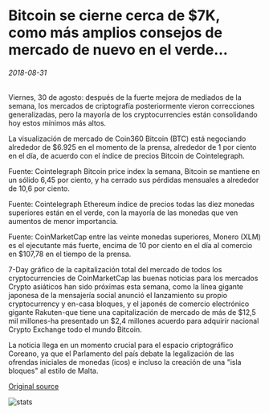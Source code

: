 # Bitcoin se cierne cerca de $7K, como más amplios consejos de mercado de nuevo en el verde...

###### 2018-08-31

Viernes, 30 de agosto: después de la fuerte mejora de mediados de la semana, los mercados de criptografía posteriormente vieron correcciones generalizadas, pero la mayoría de los cryptocurrencies están consolidando hoy estos mínimos más altos.

La visualización de mercado de Coin360 Bitcoin (BTC) está negociando alrededor de $6.925 en el momento de la prensa, alrededor de 1 por ciento en el día, de acuerdo con el índice de precios Bitcoin de Cointelegraph.

Fuente: Cointelegraph Bitcoin price index la semana, Bitcoin se mantiene en un sólido 6,45 por ciento, y ha cerrado sus pérdidas mensuales a alrededor de 10,6 por ciento.

Fuente: Cointelegraph Ethereum índice de precios todas las diez monedas superiores están en el verde, con la mayoría de las monedas que ven aumentos de menor importancia.

Fuente: CoinMarketCap entre las veinte monedas superiores, Monero (XLM) es el ejecutante más fuerte, encima de 10 por ciento en el día al comercio en $107,78 en el tiempo de la prensa.

7-Day gráfico de la capitalización total del mercado de todos los cryptocurrencies de CoinMarketCap las buenas noticias para los mercados Crypto asiáticos han sido próximas esta semana, como la línea gigante japonesa de la mensajería social anunció el lanzamiento su propio cryptocurrency y en-casa bloques, y el japonés de comercio electrónico gigante Rakuten-que tiene una capitalización de mercado de más de $12,5 mil millones-ha presentado un $2,4 millones acuerdo para adquirir nacional Crypto Exchange todo el mundo Bitcoin.

La noticia llega en un momento crucial para el espacio criptográfico Coreano, ya que el Parlamento del país debate la legalización de las ofrendas iniciales de monedas (icos) e incluso la creación de una "isla bloques" al estilo de Malta.

[Original source](https://cointelegraph.com/news/bitcoin-hovers-nears-7k-as-wider-market-tips-back-into-the-green)

![stats](https://c.statcounter.com/11760860/0/a89fa40b/1/ "stats")